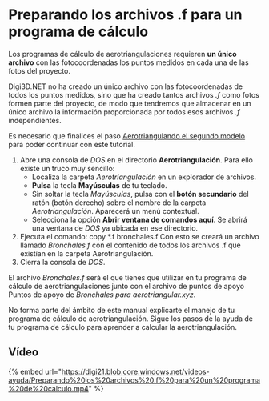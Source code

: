 # Preparando los archivos .f para un programa de cálculo

Los programas de cálculo de aerotriangulaciones requieren **un único archivo** con las fotocoordenadas los puntos medidos en cada una de las fotos del proyecto.

Digi3D.NET no ha creado un único archivo con las fotocoordenadas de todos los puntos medidos, sino que ha creado tantos archivos _.f_ como fotos formen parte del proyecto, de modo que tendremos que almacenar en un único archivo la información proporcionada por todos esos archivos _.f_ independientes.

Es necesario que finalices el paso [Aerotriangulando el segundo modelo](AerotriangulandoElSegundoModelo.html) para poder continuar con este tutorial.

1. Abre una consola de _DOS_ en el directorio **Aerotriangulación**. Para ello existe un truco muy sencillo:
   * Localiza la carpeta _Aerotriangulación_ en un explorador de archivos.
   * **Pulsa** la tecla **Mayúsculas** de tu teclado.
   * Sin soltar la tecla _Mayúsculas_, pulsa con el **botón secundario** del ratón \(botón derecho\) sobre el nombre de la carpeta _Aerotriangulación_. Aparecerá un menú contextual.
   * Selecciona la opción **Abrir ventana de comandos aquí**. Se abrirá una ventana de _DOS_ ya ubicada en ese directorio.
2. Ejecuta el comando: copy \*.f bronchales.f Con esto se creará un archivo llamado _Bronchales.f_ con el contenido de todos los archivos .f que existían en la carpeta Aerotriangulación.
3. Cierra la consola de _DOS_.

El archivo _Bronchales.f_ será el que tienes que utilizar en tu programa de cálculo de aerotriangulaciones junto con el archivo de puntos de apoyo Puntos de apoyo de _Bronchales para aerotriangular.xyz_.

No forma parte del ámbito de este manual explicarte el manejo de tu programa de cálculo de aerotriangulación. Sigue los pasos de la ayuda de tu programa de cálculo para aprender a calcular la aerotriangulación.

## Vídeo

{% embed url="https://digi21.blob.core.windows.net/videos-ayuda/Preparando%20los%20archivos%20.f%20para%20un%20programa%20de%20calculo.mp4" %}



